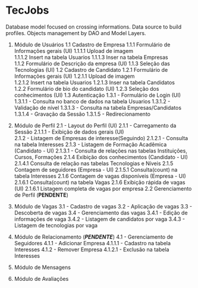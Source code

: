 # TecJobs
Database model focused on crossing informations. Data source to build profiles. Objects management by DAO and Model Layers.

1. Módulo de Usuários
  1.1 Cadastro de Empresa
    1.1.1 Formulário de Informações gerais (UI)
      1.1.1.1 Upload de imagem   
      1.1.1.2 Insert na tabela Usuarios
      1.1.1.3 Inser na tabela Empresas      
    1.1.2 Formulário de Descrição da empresa (UI)
    1.1.3 Seleção das Tecnologias (UI)
  1.2 Cadastro de Candidato
    1.2.1 Formulário de Informações gerais (UI)
      1.2.1.1 Upload de imagem   
      1.2.1.2 Insert na tabela Usuarios
      1.2.1.3 Inser na tabela Candidatos      
    1.2.2 Formulário de bio do candidato (UI)
    1.2.3 Seleção dos conhecimentos (UI)
  1.3 Autenticação
    1.3.1 - Formulário de Login (UI)
      1.3.1.1 - Consulta no banco de dados na tabela Usuarios
      1.3.1.2 - Validação de nível
      1.3.1.3 - Consulta na tabela Empresas/Candidatos
      1.3.1.4 - Gravação da Sessão
      1.3.1.5 - Redirecionamento

2. Módulo de Perfil
  2.1 - Layout do Perfil (UI)
    2.1.1 -  Carregamento da Sessão
      2.1.1.1 - Exibição de dados gerais (UI)  
    2.1.2 - Listagem de Empresas de interesse(Seguindo)
      2.1.2.1 - Consulta na tabela Interesses
    2.1.3 - Listagem de Formação Acadêmica (Candidato - UI)
      2.1.3.1 -  Consulta de relações nas tabelas Instituições, Cursos, Formações
    2.1.4 Exibição dos conhecimentos (Candidato - UI)
      2.1.4.1 Consulta de relação nas tabelas Tecnologias e Níveis
    2.1.5 Contagem de seguidores (Empresa - UI)
      2.1.5.1 Consulta(count) na tabela Interesses
    2.1.6 Contagem de vagas disponíveis (Empresa - UI)
      2.1.6.1 Consulta(count) na tabela Vagas
    2.1.6 Exibição rápida de vagas (UI)
      2.1.6.1 Listagem completa de vagas por empresa
   2.2 Gerenciamento de Perfil (**PENDENTE**)
    
3. Módulo de Vagas
    3.1 - Cadastro de vagas
    3.2 - Aplicação de vagas 
    3.3 - Descoberta de vagas 
    3.4 - Gerenciamento das vagas
      3.4.1 - Edição de informações de vaga
      3.4.2 - Listagem de candidatos por vaga
      3.4.3 - Listagem de tecnologias por vaga
 
4. Módulo de Relacionamento (***PENDENTE***)
  4.1 - Gerenciamento de Seguidores
    4.1.1 - Adicionar Empresa
      4.1.1.1 - Cadastro na tabela Interesses
    4.1.2 - Remover Empresa
      4.1.2.1 - Exclusão na tabela Interesses
    
5. Módulo de Mensagens

6. Módulo de Avaliações 
